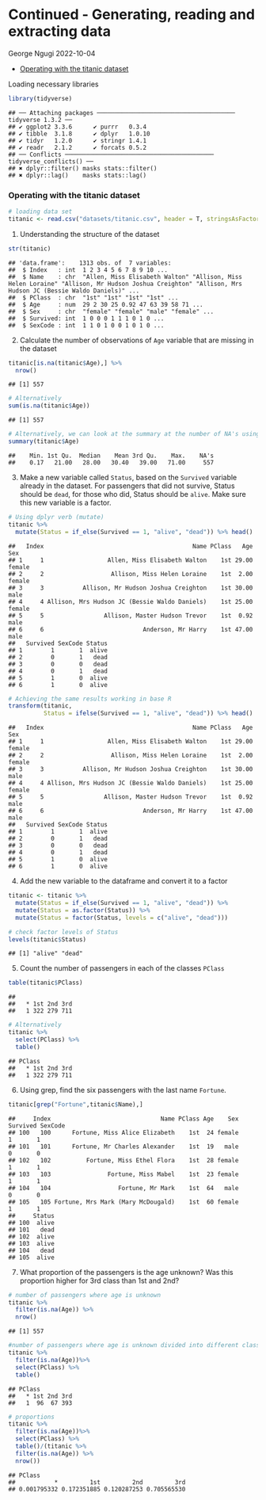 Continued - Generating, reading and extracting data
================
George Ngugi
2022-10-04

-   <a href="#operating-with-the-titanic-dataset"
    id="toc-operating-with-the-titanic-dataset">Operating with the titanic
    dataset</a>

Loading necessary libraries

``` r
library(tidyverse)
```

    ## ── Attaching packages ─────────────────────────────────────── tidyverse 1.3.2 ──
    ## ✔ ggplot2 3.3.6      ✔ purrr   0.3.4 
    ## ✔ tibble  3.1.8      ✔ dplyr   1.0.10
    ## ✔ tidyr   1.2.0      ✔ stringr 1.4.1 
    ## ✔ readr   2.1.2      ✔ forcats 0.5.2 
    ## ── Conflicts ────────────────────────────────────────── tidyverse_conflicts() ──
    ## ✖ dplyr::filter() masks stats::filter()
    ## ✖ dplyr::lag()    masks stats::lag()

### Operating with the titanic dataset

``` r
# loading data set
titanic <- read.csv("datasets/titanic.csv", header = T, stringsAsFactors = F)
```

1.  Understanding the structure of the dataset

``` r
str(titanic)
```

    ## 'data.frame':    1313 obs. of  7 variables:
    ##  $ Index   : int  1 2 3 4 5 6 7 8 9 10 ...
    ##  $ Name    : chr  "Allen, Miss Elisabeth Walton" "Allison, Miss Helen Loraine" "Allison, Mr Hudson Joshua Creighton" "Allison, Mrs Hudson JC (Bessie Waldo Daniels)" ...
    ##  $ PClass  : chr  "1st" "1st" "1st" "1st" ...
    ##  $ Age     : num  29 2 30 25 0.92 47 63 39 58 71 ...
    ##  $ Sex     : chr  "female" "female" "male" "female" ...
    ##  $ Survived: int  1 0 0 0 1 1 1 0 1 0 ...
    ##  $ SexCode : int  1 1 0 1 0 0 1 0 1 0 ...

2.  Calculate the number of observations of `Age` variable that are
    missing in the dataset

``` r
titanic[is.na(titanic$Age),] %>% 
  nrow()
```

    ## [1] 557

``` r
# Alternatively 
sum(is.na(titanic$Age))
```

    ## [1] 557

``` r
# Alternatively, we can look at the summary at the number of NA's using the summary function
summary(titanic$Age)
```

    ##    Min. 1st Qu.  Median    Mean 3rd Qu.    Max.    NA's 
    ##    0.17   21.00   28.00   30.40   39.00   71.00     557

3.  Make a new variable called `Status`, based on the `Survived`
    variable already in the dataset. For passengers that did not
    survive, Status should be `dead`, for those who did, Status should
    be `alive`. Make sure this new variable is a factor.

``` r
# Using dplyr verb (mutate)
titanic %>% 
  mutate(Status = if_else(Survived == 1, "alive", "dead")) %>% head()
```

    ##   Index                                          Name PClass   Age    Sex
    ## 1     1                  Allen, Miss Elisabeth Walton    1st 29.00 female
    ## 2     2                   Allison, Miss Helen Loraine    1st  2.00 female
    ## 3     3           Allison, Mr Hudson Joshua Creighton    1st 30.00   male
    ## 4     4 Allison, Mrs Hudson JC (Bessie Waldo Daniels)    1st 25.00 female
    ## 5     5                 Allison, Master Hudson Trevor    1st  0.92   male
    ## 6     6                            Anderson, Mr Harry    1st 47.00   male
    ##   Survived SexCode Status
    ## 1        1       1  alive
    ## 2        0       1   dead
    ## 3        0       0   dead
    ## 4        0       1   dead
    ## 5        1       0  alive
    ## 6        1       0  alive

``` r
# Achieving the same results working in base R
transform(titanic, 
          Status = ifelse(Survived == 1, "alive", "dead")) %>% head()
```

    ##   Index                                          Name PClass   Age    Sex
    ## 1     1                  Allen, Miss Elisabeth Walton    1st 29.00 female
    ## 2     2                   Allison, Miss Helen Loraine    1st  2.00 female
    ## 3     3           Allison, Mr Hudson Joshua Creighton    1st 30.00   male
    ## 4     4 Allison, Mrs Hudson JC (Bessie Waldo Daniels)    1st 25.00 female
    ## 5     5                 Allison, Master Hudson Trevor    1st  0.92   male
    ## 6     6                            Anderson, Mr Harry    1st 47.00   male
    ##   Survived SexCode Status
    ## 1        1       1  alive
    ## 2        0       1   dead
    ## 3        0       0   dead
    ## 4        0       1   dead
    ## 5        1       0  alive
    ## 6        1       0  alive

4.  Add the new variable to the dataframe and convert it to a factor

``` r
titanic <- titanic %>% 
  mutate(Status = if_else(Survived == 1, "alive", "dead")) %>%
  mutate(Status = as.factor(Status)) %>% 
  mutate(Status = factor(Status, levels = c("alive", "dead")))

# check factor levels of Status
levels(titanic$Status)
```

    ## [1] "alive" "dead"

5.  Count the number of passengers in each of the classes `PClass`

``` r
table(titanic$PClass)
```

    ## 
    ##   * 1st 2nd 3rd 
    ##   1 322 279 711

``` r
# Alternatively
titanic %>% 
  select(PClass) %>% 
  table()
```

    ## PClass
    ##   * 1st 2nd 3rd 
    ##   1 322 279 711

6.  Using grep, find the six passengers with the last name `Fortune`.

``` r
titanic[grep("Fortune",titanic$Name),]
```

    ##     Index                               Name PClass Age    Sex Survived SexCode
    ## 100   100      Fortune, Miss Alice Elizabeth    1st  24 female        1       1
    ## 101   101      Fortune, Mr Charles Alexander    1st  19   male        0       0
    ## 102   102          Fortune, Miss Ethel Flora    1st  28 female        1       1
    ## 103   103                Fortune, Miss Mabel    1st  23 female        1       1
    ## 104   104                   Fortune, Mr Mark    1st  64   male        0       0
    ## 105   105 Fortune, Mrs Mark (Mary McDougald)    1st  60 female        1       1
    ##     Status
    ## 100  alive
    ## 101   dead
    ## 102  alive
    ## 103  alive
    ## 104   dead
    ## 105  alive

7.  What proportion of the passengers is the age unknown? Was this
    proportion higher for 3rd class than 1st and 2nd?

``` r
# number of passengers where age is unknown
titanic %>% 
  filter(is.na(Age)) %>%
  nrow()
```

    ## [1] 557

``` r
#number of passengers where age is unknown divided into different classes
titanic %>% 
  filter(is.na(Age))%>%
  select(PClass) %>% 
  table()
```

    ## PClass
    ##   * 1st 2nd 3rd 
    ##   1  96  67 393

``` r
# proportions 
titanic %>% 
  filter(is.na(Age))%>%
  select(PClass) %>% 
  table()/(titanic %>% 
  filter(is.na(Age)) %>%
  nrow())
```

    ## PClass
    ##           *         1st         2nd         3rd 
    ## 0.001795332 0.172351885 0.120287253 0.705565530
